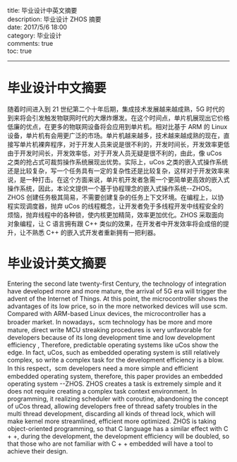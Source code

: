 title: 毕业设计中英文摘要  
description: 毕业设计 ZHOS 摘要  
date: 2017/5/6 18:00  
category: 毕业设计  
comments: true  
toc: true  

---

# 毕业设计中文摘要  
随着时间进入到 21 世纪第二个十年后期，集成技术发展越来越成熟，5G 时代的到来将会引发触发物联网时代的大爆炸爆发。在这个时间点，单片机展现出它价格低廉的优点，在更多的物联网设备将会应用到单片机。相对比基于 ARM 的 Linux 设备，单片机有会用更广泛的市场。单片机越来越多，技术越来越成熟的现在，直接写单片机裸奔程序，对于开发人员来说是很不利的，开发时间长，开发效率更低由于开发时间长，开发效率低，对于开发人员无疑是很不利的，由此，像 uCos 之类的抢占式可裁剪操作系统展现出优势。实际上，uCos 之类的嵌入式操作系统还是比较复杂，写一个任务具有一定的复杂性还是比较复杂，这样对于开发效率来说，是一种打击。在这个方面来说，单片机开发者急需一个更简单更高效的嵌入式操作系统，因此，本论文提供一个基于协程理念的嵌入式操作系统--ZHOS。 ZHOS 创建任务极其简易，不需要创建复杂的任务上下文环境。在编程上，以协程实现调度器，抛弃 uCos 的线程概念，让开发者免于多线程开发中线程安全的烦恼，抛弃线程中的各种锁，使内核更加精简，效率更加优化。ZHOS 采取面向对象编程，让 C 语言拥有跟 C++ 类似的效果，在开发者中开发效率将会成倍的提升，让不熟悉 C++ 的嵌入式开发者重新拥有一把利器。  

# 毕业设计英文摘要  

Entering the second late twenty-first Century, the technology of integration have developed more and more mature, the arrival of 5G era will trigger the advent of the Internet of Things. At this point, the microcontroller shows the advantages of its low price, so in the more networked devices will use scm. Compared with ARM-based Linux devices, the microcontroller has a broader market. In nowadays，scm technology has be more and more mature, direct write MCU streaking procedures is very unfavorable for developers because of its long development time and low development efficiency , Therefore, predictable operating systems like uCos show the edge. In fact, uCos, such as embedded operating system is still relatively complex, so write a complex task for the development efficiency is a blow.  In this respect，scm developers need a more simple and efficient embedded operating system, therefore, this paper provides an embedded operating system --ZHOS. ZHOS creates a task is extremely simple and it does not require creating a complex task context environment. In programming,  it realizing scheduler with coroutine, abandoning the concept of uCos thread, allowing developers free of thread safety troubles in the multi thread development, discarding all kinds of thread lock, which will make kernel  more streamlined, efficient more optimized. ZHOS is taking object-oriented programming, so that C language has a similar effect with C + +, during the development, the development efficiency will be doubled, so that those who are not familiar with C + + embedded will have a tool to achieve their design.  